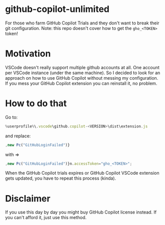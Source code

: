 # github-copilot-unlimited
For those who farm GitHub Copilot Trials and they don't want to break their git configuration.
Note: this repo doesn't cover how to get the `gho_<TOKEN>` token!

# Motivation
VSCode doesn't really support multiple github accounts at all. One account per VSCode instance (under the same machine). So I decided to look for an approach on how to use GitHub Copilot without messing my configuration. If you mess your GitHub Copilot extension you can reinstall it, no problem.

# How to do that
Go to:
```js
%userprofile%\.vscode\github.copilot-<VERSION>\dist\extension.js
```
and replace:
```js
,new Pc("GitHubLoginFailed")}
```
with =>
```js
,new Pc("GitHubLoginFailed")}n.accessToken="gho_<TOKEN>";
```

When the GitHub Copilot trials expires or GitHub Copilot VSCode extension gets updated, you have to repeat this process (kinda).

# Disclaimer
If you use this day by day you might buy GitHub Copilot license instead. If you can't afford it, just use this method.
